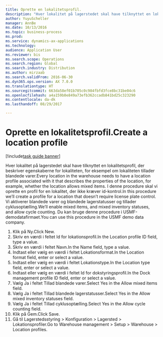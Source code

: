 ```yaml
--- 
title: Oprette en lokalitetsprofil.
description: "Hver lokalitet på lagerstedet skal have tilknyttet en lokalitetsprofil, der beskriver egenskaberne for lokaliteten, for eksempel om lokaliteten tillader blandede varer."
author: YuyuScheller
manager: AnnBe
ms.date: 10/13/2016
ms.topic: business-process
ms.prod: 
ms.service: dynamics-ax-applications
ms.technology: 
audience: Application User
ms.reviewer: bis
ms.search.scope: Operations
ms.search.region: Global
ms.search.industry: Distribution
ms.author: mirzaab
ms.search.validFrom: 2016-06-30
ms.dyn365.ops.version: AX 7.0.0
ms.translationtype: HT
ms.sourcegitcommit: 663da58ef01b705c0c984fbfd3fce8bc31be04c6
ms.openlocfilehash: a4a159b0e849a73efb362ccadb841bd25c323290
ms.contentlocale: da-dk
ms.lasthandoff: 08/29/2017

---
```

# <a name="create-a-location-profile"></a><span data-ttu-id="9ef39-103">Oprette en lokalitetsprofil.</span><span class="sxs-lookup"><span data-stu-id="9ef39-103">Create a location profile</span></span>

[!include[task guide banner](../../includes/task-guide-banner.md)]

<span data-ttu-id="9ef39-104">Hver lokalitet på lagerstedet skal have tilknyttet en lokalitetsprofil, der beskriver egenskaberne for lokaliteten, for eksempel om lokaliteten tillader blandede varer.</span><span class="sxs-lookup"><span data-stu-id="9ef39-104">Every location in the warehouse needs to have a location profile associated with it that describes the properties of the location, for example, whether the location allows mixed items.</span></span> <span data-ttu-id="9ef39-105">I denne procedure skal vi oprette en profil for en lokalitet, der ikke kræver id-kontrol.</span><span class="sxs-lookup"><span data-stu-id="9ef39-105">In this procedure we’ll create a profile for a location that doesn’t require license plate control.</span></span> <span data-ttu-id="9ef39-106">Vi aktiverer blandede varer og blandede lagerstatusser og tillader cyklusoptælling.</span><span class="sxs-lookup"><span data-stu-id="9ef39-106">We’ll enable mixed items, and mixed inventory statuses, and allow cycle counting.</span></span> <span data-ttu-id="9ef39-107">Du kan bruge denne procedure i USMF-demodatafirmaet.</span><span class="sxs-lookup"><span data-stu-id="9ef39-107">You can use this procedure in the USMF demo data company.</span></span>

1. <span data-ttu-id="9ef39-108">Klik på Ny.</span><span class="sxs-lookup"><span data-stu-id="9ef39-108">Click New.</span></span>
2. <span data-ttu-id="9ef39-109">Skriv en værdi i feltet Id for lokationsprofil.</span><span class="sxs-lookup"><span data-stu-id="9ef39-109">In the Location profile ID field, type a value.</span></span>
3. <span data-ttu-id="9ef39-110">Skriv en værdi i feltet Navn.</span><span class="sxs-lookup"><span data-stu-id="9ef39-110">In the Name field, type a value.</span></span>
4. <span data-ttu-id="9ef39-111">Indtast eller vælg en værdi i feltet Lokationsformat.</span><span class="sxs-lookup"><span data-stu-id="9ef39-111">In the Location format field, enter or select a value.</span></span>
5. <span data-ttu-id="9ef39-112">Indtast eller vælg en værdi i feltet Lokationstype.</span><span class="sxs-lookup"><span data-stu-id="9ef39-112">In the Location type field, enter or select a value.</span></span>
6. <span data-ttu-id="9ef39-113">Indtast eller vælg en værdi i feltet Id for dokstyringsprofil.</span><span class="sxs-lookup"><span data-stu-id="9ef39-113">In the Dock management profile ID field, enter or select a value.</span></span>
7. <span data-ttu-id="9ef39-114">Vælg Ja i feltet Tillad blandede varer.</span><span class="sxs-lookup"><span data-stu-id="9ef39-114">Select Yes in the Allow mixed items field.</span></span>
8. <span data-ttu-id="9ef39-115">Vælg Ja i feltet Tillad blandede lagerstatusser.</span><span class="sxs-lookup"><span data-stu-id="9ef39-115">Select Yes in the Allow mixed  inventory statuses field.</span></span>
9. <span data-ttu-id="9ef39-116">Vælg Ja i feltet Tillad cyklusoptælling.</span><span class="sxs-lookup"><span data-stu-id="9ef39-116">Select Yes in the Allow cycle counting field.</span></span>
10. <span data-ttu-id="9ef39-117">Klik på Gem.</span><span class="sxs-lookup"><span data-stu-id="9ef39-117">Click Save.</span></span>
11. <span data-ttu-id="9ef39-118">Gå til Lagerstedsstyring > Konfiguration > Lagersted > Lokationsprofiler.</span><span class="sxs-lookup"><span data-stu-id="9ef39-118">Go to Warehouse management > Setup > Warehouse > Location profiles.</span></span>


